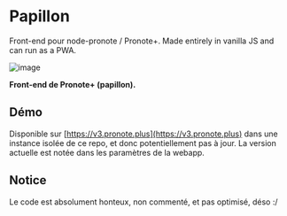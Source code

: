 # Papillon
Front-end pour node-pronote / Pronote+. Made entirely in vanilla JS and can run as a PWA.

![image](https://user-images.githubusercontent.com/32978709/187950769-565d4e70-0e1e-4a9a-baa6-d930feebfa46.png)

**Front-end de Pronote+ (papillon).**

## Démo
Disponible sur [https://v3.pronote.plus](https://v3.pronote.plus) dans une instance isolée de ce repo, et donc potentiellement pas à jour. La version actuelle est notée dans les paramètres de la webapp.

## Notice
Le code est absolument honteux, non commenté, et pas optimisé, déso :/
